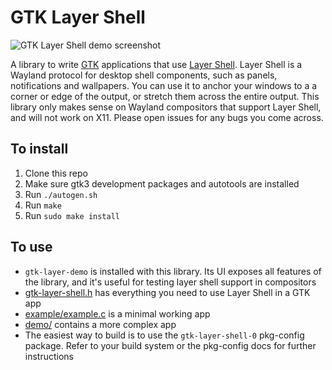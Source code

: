# GTK Layer Shell

![GTK Layer Shell demo screenshot](https://i.imgur.com/dIuYcBM.png)

A library to write [GTK](https://www.gtk.org/) applications that use [Layer Shell](https://github.com/swaywm/wlr-protocols/blob/master/unstable/wlr-layer-shell-unstable-v1.xml). Layer Shell is a Wayland protocol for desktop shell components, such as panels, notifications and wallpapers. You can use it to anchor your windows to a a corner or edge of the output, or stretch them across the entire output. This library only makes sense on Wayland compositors that support Layer Shell, and will not work on X11. Please open issues for any bugs you come across.

## To install
1. Clone this repo
2. Make sure gtk3 development packages and autotools are installed
3. Run `./autogen.sh`
4. Run `make`
5. Run `sudo make install`

## To use
* `gtk-layer-demo` is installed with this library. Its UI exposes all features of the library, and it's useful for testing layer shell support in compositors
* [gtk-layer-shell.h](include/gtk-layer-shell.h) has everything you need to use Layer Shell in a GTK app
* [example/example.c](example/example.c) is a minimal working app
* [demo/](demo/) contains a more complex app
* The easiest way to build is to use the `gtk-layer-shell-0` pkg-config package. Refer to your build system or the pkg-config docs for further instructions
